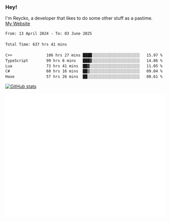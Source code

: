 ### Hey!
I'm Reycko, a developer that likes to do some other stuff as a pastime.  
[My Website](https://reycko.root.sx)

<!--START_SECTION:wakasection-->

```txt
From: 13 April 2024 - To: 03 June 2025

Total Time: 637 hrs 41 mins

C++               106 hrs 27 mins ████░░░░░░░░░░░░░░░░░░░░░   15.97 %
TypeScript        99 hrs 6 mins   ███▓░░░░░░░░░░░░░░░░░░░░░   14.86 %
Lua               73 hrs 41 mins  ██▓░░░░░░░░░░░░░░░░░░░░░░   11.05 %
C#                60 hrs 16 mins  ██▒░░░░░░░░░░░░░░░░░░░░░░   09.04 %
Haxe              57 hrs 26 mins  ██░░░░░░░░░░░░░░░░░░░░░░░   08.61 %
```

<!--END_SECTION:wakasection-->

[![GitHub stats](https://github-readme-stats.vercel.app/api?username=Reycko&show_icons=true&theme=dark&hide_title=true&count_private=true)](https://github.com/anuraghazra/github-readme-stats)

![Metrics](/github-metrics.svg)
